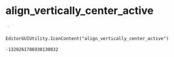 # align_vertically_center_active
![](/img/align_vertically_center_active.png)

``` CSharp
EditorGUIUtility.IconContent("align_vertically_center_active")
```
```
-1320261786938130832
```
